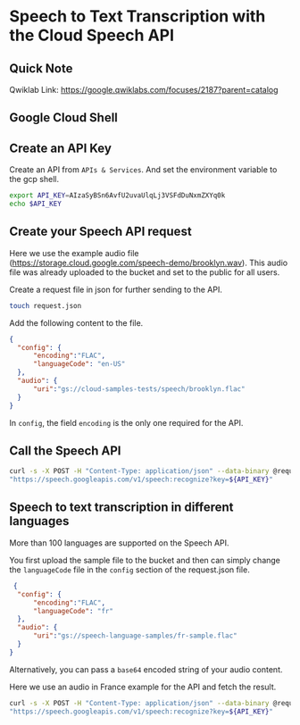 # Speech to Text Transcription with the Cloud Speech API





## Quick Note

Qwiklab Link: <https://google.qwiklabs.com/focuses/2187?parent=catalog>



## Google Cloud Shell





## Create an API Key

Create an API from `APIs & Services`. And set the environment variable to the gcp shell.

```sh
export API_KEY=AIzaSyBSn6AvfU2uvaUlqLj3VSFdDuNxmZXYq0k
echo $API_KEY
```



## Create your Speech API request

Here we use the example audio file (https://storage.cloud.google.com/speech-demo/brooklyn.wav). This audio file was already uploaded to the bucket and set to the public for all users.

Create a request file in json for further sending to the API.

```sh
touch request.json
```

Add the following content to the file.

```json
{
  "config": {
      "encoding":"FLAC",
      "languageCode": "en-US"
  },
  "audio": {
      "uri":"gs://cloud-samples-tests/speech/brooklyn.flac"
  }
}
```

In `config`, the field `encoding` is the only one required for the API.



## Call the Speech API

```sh
curl -s -X POST -H "Content-Type: application/json" --data-binary @request.json \
"https://speech.googleapis.com/v1/speech:recognize?key=${API_KEY}"
```



## Speech to text transcription in different languages

More than 100 languages are supported on the Speech API.

You first upload the sample file to the bucket and then can simply change the `languageCode` file in the `config` section of the request.json file.

```json
 {
  "config": {
      "encoding":"FLAC",
      "languageCode": "fr"
  },
  "audio": {
      "uri":"gs://speech-language-samples/fr-sample.flac"
  }
}
```

Alternatively, you can pass a `base64` encoded string of your audio content.

Here we use an audio in France example for the API and fetch the result.

```sh
curl -s -X POST -H "Content-Type: application/json" --data-binary @request.json \
"https://speech.googleapis.com/v1/speech:recognize?key=${API_KEY}"
```














